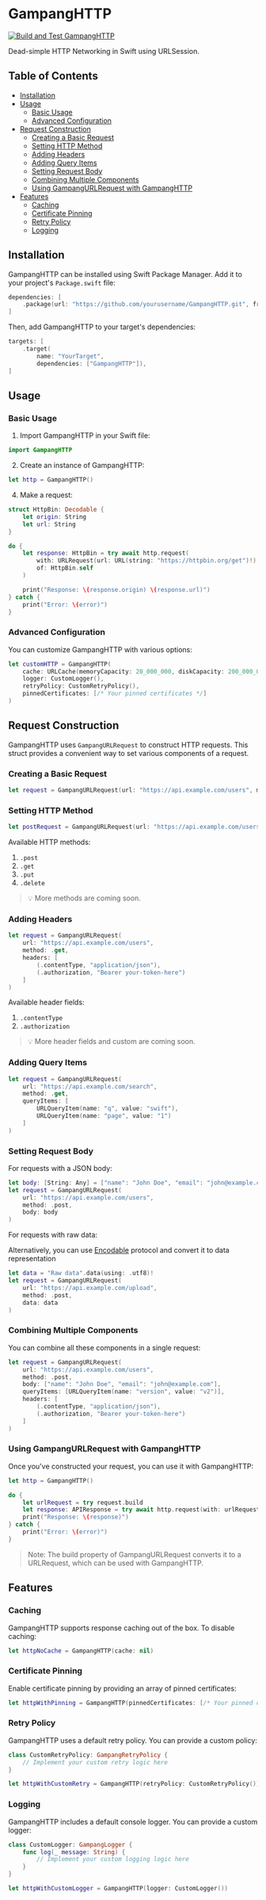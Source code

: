 # GampangHTTP
[![Build and Test GampangHTTP](https://github.com/mrandika/swift-GampangHTTP/actions/workflows/build-test.yml/badge.svg?branch=main)](https://github.com/mrandika/swift-GampangHTTP/actions/workflows/build-test.yml)


Dead-simple HTTP Networking in Swift using URLSession.

## Table of Contents

- [Installation](#installation)
- [Usage](#usage)
  - [Basic Usage](#basic-usage)
  - [Advanced Configuration](#advanced-configuration)
- [Request Construction](#request-construction)
  - [Creating a Basic Request](#creating-a-basic-request)
  - [Setting HTTP Method](#setting-http-method)
  - [Adding Headers](#adding-headers)
  - [Adding Query Items](#adding-query-items)
  - [Setting Request Body](#setting-request-body)
  - [Combining Multiple Components](#combining-multiple-components)
  - [Using GampangURLRequest with GampangHTTP](#using-gampangurlrequest-with-gampanghttp)
- [Features](#features)
  - [Caching](#caching)
  - [Certificate Pinning](#certificate-pinning)
  - [Retry Policy](#retry-policy)
  - [Logging](#logging)

## Installation

GampangHTTP can be installed using Swift Package Manager. Add it to your project's `Package.swift` file:

```swift
dependencies: [
    .package(url: "https://github.com/yourusername/GampangHTTP.git", from: "x.x.x")
]
```

Then, add GampangHTTP to your target's dependencies:
```swift
targets: [
    .target(
        name: "YourTarget",
        dependencies: ["GampangHTTP"]),
]
```

## Usage
### Basic Usage
1. Import GampangHTTP in your Swift file:
```swift
import GampangHTTP
```
2. Create an instance of GampangHTTP:
```swift
let http = GampangHTTP()
```
4. Make a request:
```swift
struct HttpBin: Decodable {
    let origin: String
    let url: String
}

do {
    let response: HttpBin = try await http.request(
        with: URLRequest(url: URL(string: "https://httpbin.org/get")!),
        of: HttpBin.self
    )

    print("Response: \(response.origin) \(response.url)")
} catch {
    print("Error: \(error)")
}
```

### Advanced Configuration
You can customize GampangHTTP with various options:
```swift
let customHTTP = GampangHTTP(
    cache: URLCache(memoryCapacity: 20_000_000, diskCapacity: 200_000_000, diskPath: "custom_cache"),
    logger: CustomLogger(),
    retryPolicy: CustomRetryPolicy(),
    pinnedCertificates: [/* Your pinned certificates */]
)
```

## Request Construction
GampangHTTP uses `GampangURLRequest` to construct HTTP requests. This struct provides a convenient way to set various components of a request.

### Creating a Basic Request
```swift
let request = GampangURLRequest(url: "https://api.example.com/users", method: .get)
```

### Setting HTTP Method
```swift
let postRequest = GampangURLRequest(url: "https://api.example.com/users", method: .post)
```
Available HTTP methods:
1. `.post`
2. `.get`
3. `.put`
4. `.delete`

> 💡 More methods are coming soon.

### Adding Headers
```swift
let request = GampangURLRequest(
    url: "https://api.example.com/users",
    method: .get,
    headers: [
        (.contentType, "application/json"),
        (.authorization, "Bearer your-token-here")
    ]
)
```
Available header fields:
1. `.contentType`
2. `.authorization`

> 💡 More header fields and custom are coming soon.

### Adding Query Items
```swift
let request = GampangURLRequest(
    url: "https://api.example.com/search",
    method: .get,
    queryItems: [
        URLQueryItem(name: "q", value: "swift"),
        URLQueryItem(name: "page", value: "1")
    ]
)
```

### Setting Request Body
For requests with a JSON body:
```swift
let body: [String: Any] = ["name": "John Doe", "email": "john@example.com"]
let request = GampangURLRequest(
    url: "https://api.example.com/users",
    method: .post,
    body: body
)
```

For requests with raw data:

Alternatively, you can use [Encodable](https://developer.apple.com/documentation/swift/encodable) protocol and convert it to data representation
```swift
let data = "Raw data".data(using: .utf8)!
let request = GampangURLRequest(
    url: "https://api.example.com/upload",
    method: .post,
    data: data
)
```

### Combining Multiple Components
You can combine all these components in a single request:
```swift
let request = GampangURLRequest(
    url: "https://api.example.com/users",
    method: .post,
    body: ["name": "John Doe", "email": "john@example.com"],
    queryItems: [URLQueryItem(name: "version", value: "v2")],
    headers: [
        (.contentType, "application/json"),
        (.authorization, "Bearer your-token-here")
    ]
)
```

### Using GampangURLRequest with GampangHTTP
Once you've constructed your request, you can use it with GampangHTTP:
```swift
let http = GampangHTTP()

do {
    let urlRequest = try request.build
    let response: APIResponse = try await http.request(with: urlRequest, of: APIResponse.self)
    print("Response: \(response)")
} catch {
    print("Error: \(error)")
}
```
> Note: The build property of GampangURLRequest converts it to a URLRequest, which can be used with GampangHTTP.

## Features
### Caching
GampangHTTP supports response caching out of the box. To disable caching:
```swift
let httpNoCache = GampangHTTP(cache: nil)
```

### Certificate Pinning
Enable certificate pinning by providing an array of pinned certificates:
```swift
let httpWithPinning = GampangHTTP(pinnedCertificates: [/* Your pinned certificates */])
```

### Retry Policy
GampangHTTP uses a default retry policy. You can provide a custom policy:
```swift
class CustomRetryPolicy: GampangRetryPolicy {
    // Implement your custom retry logic here
}

let httpWithCustomRetry = GampangHTTP(retryPolicy: CustomRetryPolicy())
```

### Logging
GampangHTTP includes a default console logger. You can provide a custom logger:
```swift
class CustomLogger: GampangLogger {
    func log(_ message: String) {
        // Implement your custom logging logic here
    }
}

let httpWithCustomLogger = GampangHTTP(logger: CustomLogger())
```
